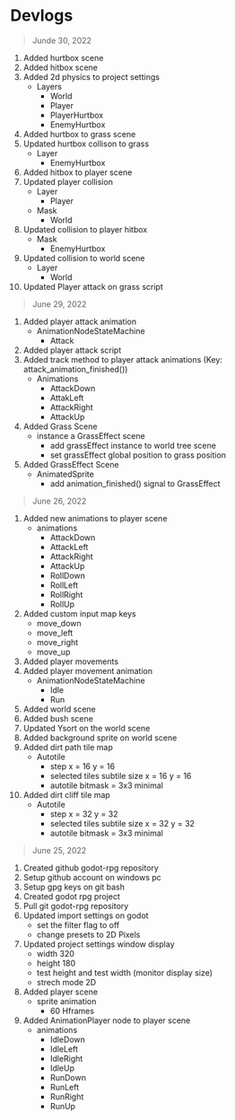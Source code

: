 # Devlogs

> Junde 30, 2022

1. Added hurtbox scene
2. Added hitbox scene
3. Added 2d physics to project settings
   - Layers
     - World
     - Player
     - PlayerHurtbox
     - EnemyHurtbox
4. Added hurtbox to grass scene
5. Updated hurtbox collison to grass
   - Layer
     - EnemyHurtbox
6. Added hitbox to player scene
7. Updated player collision
   - Layer
     - Player
   - Mask
     - World
8. Updated collision to player hitbox
   - Mask
     - EnemyHurtbox
9. Updated collision to world scene
   - Layer
     - World
10. Updated Player attack on grass script


> June 29, 2022

1. Added player attack animation
   - AnimationNodeStateMachine
     - Attack
2. Added player attack script
3. Added track method to player attack animations (Key: attack_animation_finished())
   - Animations
     - AttackDown
     - AttakLeft
     - AttackRight
     - AttackUp
4. Added Grass Scene
   - instance a GrassEffect scene
     - add grassEffect instance to world tree scene
     - set grassEffect global position to grass position
5. Added GrassEffect Scene
   - AnimatedSprite
     - add animation_finished() signal to GrassEffect

> June 26, 2022

1. Added new animations to player scene
   - animations
     - AttackDown
     - AttackLeft
     - AttackRight
     - AttackUp
     - RollDown
     - RollLeft
     - RollRight
     - RollUp
2. Added custom input map keys
   - move_down
   - move_left
   - move_right
   - move_up
3. Added player movements
4. Added player movement animation
   - AnimationNodeStateMachine
     - Idle
     - Run
5. Added world scene
6. Added bush scene
7. Updated Ysort on the world scene
8. Added background sprite on world scene
9. Added dirt path tile map
   - Autotile
     - step x = 16 y = 16
     - selected tiles subtile size x = 16 y = 16
     - autotile bitmask = 3x3 minimal
10. Added dirt cliff tile map
    - Autotile
      - step x = 32 y = 32
      - selected tiles subtile size x = 32 y = 32
      - autotile bitmask = 3x3 minimal


> June 25, 2022

1. Created github godot-rpg repository
2. Setup github account on windows pc
3. Setup gpg keys on git bash
4. Created godot rpg project
5. Pull git godot-rpg repository
6. Updated import settings on godot
   - set the filter flag to off
   - change presets to 2D Pixels
7. Updated project settings window display
   - width 320
   - height 180
   - test height and test width (monitor display size)
   - strech mode 2D
8. Added player scene
   - sprite animation
     - 60 Hframes
9. Added AnimationPlayer node to player scene
   - animations
     - IdleDown
     - IdleLeft
     - IdleRight
     - IdleUp
     - RunDown
     - RunLeft
     - RunRight
     - RunUp 
